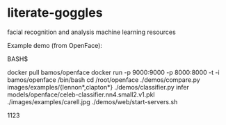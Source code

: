 # literate-goggles
facial recognition and analysis machine learning resources 

Example demo (from OpenFace):

BASH$

docker pull bamos/openface
docker run -p 9000:9000 -p 8000:8000 -t -i bamos/openface /bin/bash
cd /root/openface
./demos/compare.py images/examples/{lennon*,clapton*}
./demos/classifier.py infer models/openface/celeb-classifier.nn4.small2.v1.pkl ./images/examples/carell.jpg
./demos/web/start-servers.sh

1123